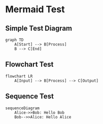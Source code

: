 # Mermaid Test

## Simple Test Diagram

```mermaid
graph TD
    A[Start] --> B[Process]
    B --> C[End]
```

## Flowchart Test

```mermaid
flowchart LR
    A[Input] --> B[Process] --> C[Output]
```

## Sequence Test

```mermaid
sequenceDiagram
    Alice->>Bob: Hello Bob
    Bob-->>Alice: Hello Alice
```
